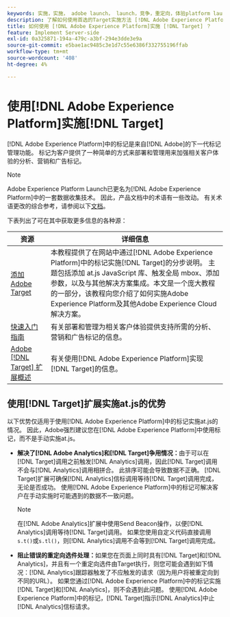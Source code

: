 ```yaml
---
keywords: 实施，实施， adobe launch， launch，竞争，重定向，体验platform launch，platform launch，标记， adobe platform，实施2
description: 了解如何使用首选的Target实施方法 [!DNL Adobe Experience Platform]来实施 [!DNL Adobe Target] at.js库。
title: 如何使用 [!DNL Adobe Experience Platform]实施 [!DNL Target] ？
feature: Implement Server-side
exl-id: 0a325871-194a-479c-a3bf-294e3dde3e9a
source-git-commit: e5bae1ac9485c3e1d7c55e6386f332755196ffab
workflow-type: tm+mt
source-wordcount: '408'
ht-degree: 4%

---
```


# 使用[!DNL Adobe Experience Platform]实施[!DNL Target]

[!DNL Adobe Experience Platform]中的标记是来自[!DNL Adobe]的下一代标记管理功能。 标记为客户提供了一种简单的方式来部署和管理用来加强相关客户体验的分析、营销和广告标记。

>[!NOTE]
>
>Adobe Experience Platform Launch已更名为[!DNL Adobe Experience Platform]中的一套数据收集技术。 因此，产品文档中的术语有一些改动。 有关术语更改的综合参考，请参阅以下[文档](https://experienceleague.adobe.com/docs/experience-platform/tags/term-updates.html?lang=zh-Hans&)。

下表列出了可在其中获取更多信息的各种源：

| 资源 | 详细信息 |
|--- |--- |
| [添加Adobe Target](https://experienceleague.adobe.com/docs/launch-learn/implementing-in-websites-with-launch/implement-solutions/target.html?lang=zh-Hans#implement-solutions) | 本教程提供了在网站中通过[!DNL Adobe Experience Platform]中的标记实施[!DNL Target]的分步说明。 主题包括添加 at.js JavaScript 库、触发全局 mbox、添加参数，以及与其他解决方案集成。本文是一个庞大教程的一部分，该教程向您介绍了如何实施Adobe Experience Platform及其他Adobe Experience Cloud解决方案。 |
| [快速入门指南](https://experienceleague.adobe.com/docs/experience-platform/tags/get-started/quick-start.html?lang=zh-Hans) | 有关部署和管理为相关客户体验提供支持所需的分析、营销和广告标记的信息。 |
| [Adobe [!DNL Target] 扩展概述](https://experienceleague.adobe.com/docs/experience-platform/tags/extensions/adobe/target/overview.html?lang=zh-Hans) | 有关使用[!DNL Adobe Experience Platform]实现[!DNL Target]的信息。 |

## 使用[!DNL Target]扩展实施at.js的优势

以下优势仅适用于使用[!DNL Adobe Experience Platform]中的标记实施at.js的情况。 因此，Adobe强烈建议您在[!DNL Adobe Experience Platform]中使用标记，而不是手动实施at.js。

* **解决了[!DNL Adobe Analytics]和[!DNL Target]争用情况：**&#x200B;由于可以在[!DNL Target]调用之前触发[!DNL Analytics]调用，因此[!DNL Target]调用不会与[!DNL Analytics]调用相拼合。 此排序可能会导致数据不正确。 [!DNL Target]扩展可确保[!DNL Analytics]信标调用等待[!DNL Target]调用完成，无论是否成功。 使用[!DNL Adobe Experience Platform]中的标记可解决客户在手动实施时可能遇到的数据不一致问题。

  >[!NOTE]
  >
  >在[!DNL Adobe Analytics]扩展中使用Send Beacon操作，以便[!DNL Analytics]调用等待[!DNL Target]调用。 如果您使用自定义代码直接调用`s.t()`或`s.tl()`，则[!DNL Analytics]调用不会等到[!DNL Target]调用完成。

* **阻止错误的重定向选件处理：**&#x200B;如果您在页面上同时具有[!DNL Target]和[!DNL Analytics]，并且有一个重定向选件由Target执行，则您可能会遇到如下情况：[!DNL Analytics]跟踪器触发了不应触发的请求（因为用户将被重定向到不同的URL）。 如果您通过[!DNL Adobe Experience Platform]中的标记实施[!DNL Target]和[!DNL Analytics]，则不会遇到此问题。 使用[!DNL Adobe Experience Platform]中的标记，[!DNL Target]指示[!DNL Analytics]中止[!DNL Analytics]信标请求。
